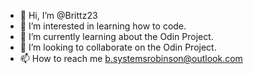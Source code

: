- 👋 Hi, I’m @Brittz23
- 👀 I’m interested in learning how to code.
- 🌱 I’m currently learning about the Odin Project.
- 💞️ I’m looking to collaborate on the Odin Project.
- 📫 How to reach me b.systemsrobinson@outlook.com 

<!---
Brittz23/Brittz23 is a ✨ special ✨ repository because its `README.md` (this file) appears on your GitHub profile.
You can click the Preview link to take a look at your changes.
--->
